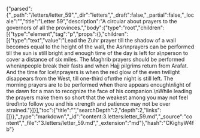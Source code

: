{"parsed":{"_path":"/letters/letter_59","_dir":"letters","_draft":false,"_partial":false,"_locale":"","title":"Letter 59","description":"A circular about prayers to the governors of all the provinces.","body":{"type":"root","children":[{"type":"element","tag":"p","props":{},"children":[{"type":"text","value":"Lead the Zuhr prayer till the shadow of a wall becomes equal to the height of the wall, the Asr\nprayers can be performed till the sun is still bright and enough time of the day is left for a\nperson to cover a distance of six miles. The Maghrib prayers should be performed when\npeople break their fasts and when Hajj pilgrims return from Arafat. And the time for Ice\nprayers is when the red glow of the even twilight disappears from the West, till one-third of\nthe night is still left. The morning prayers are to be performed when there appears enough\nlight of the dawn for a man to recognize the face of his companion.\nWhile leading the prayers make them so short that the weakest among you may not feel tired\nto follow you and his strength and patience may not be over strained."}]}],"toc":{"title":"","searchDepth":2,"depth":2,"links":[]}},"_type":"markdown","_id":"content:3.letters:letter_59.md","_source":"content","_file":"3.letters/letter_59.md","_extension":"md"},"hash":"CKighyW4fb"}